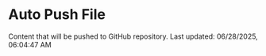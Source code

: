 # Auto Push File

Content that will be pushed to GitHub repository.
Last updated: 06/28/2025, 06:04:47 AM